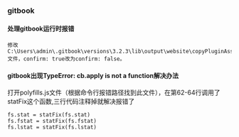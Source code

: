 ### gitbook

#### 处理gitbook运行时报错
```
修改C:\Users\admin\.gitbook\versions\3.2.3\lib\output\website\copyPluginAssets.js文件，confirm: true改为confirm: false。
```

#### gitbook出现TypeError: cb.apply is not a function解决办法

打开polyfills.js文件（根据命令行报错路径找到此文件），在第62-64行调用了statFix这个函数,三行代码注释掉就解决报错了
```
fs.stat = statFix(fs.stat)
fs.fstat = statFix(fs.fstat)
fs.lstat = statFix(fs.lstat)
```

